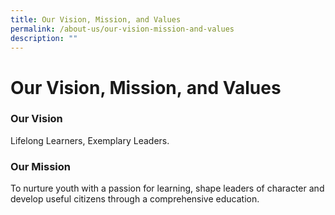 ```yaml
---
title: Our Vision, Mission, and Values
permalink: /about-us/our-vision-mission-and-values
description: ""
---
```

# **Our Vision, Mission, and Values**

###   Our Vision

Lifelong Learners, Exemplary Leaders.  
  

### Our Mission

To nurture youth with a passion for learning, shape leaders of character and develop useful citizens through a comprehensive education.